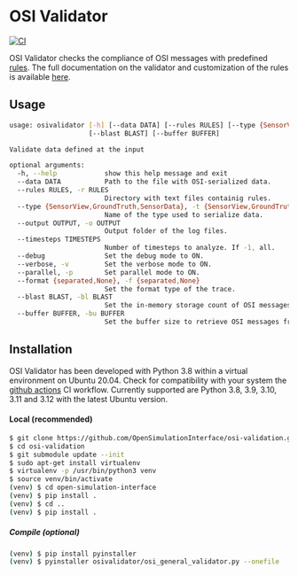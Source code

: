 # OSI Validator
[![CI](https://github.com/OpenSimulationInterface/osi-validation/actions/workflows/ci.yml/badge.svg?branch=master)](https://github.com/OpenSimulationInterface/osi-validation/actions/workflows/ci.yml)

OSI Validator checks the compliance of OSI messages with predefined [rules](https://github.com/OpenSimulationInterface/osi-validation/tree/master/rules). The full documentation on the validator and customization of the rules is available [here](https://github.com/OpenSimulationInterface/osi-validation/tree/master/doc).

## Usage

```bash
usage: osivalidator [-h] [--data DATA] [--rules RULES] [--type {SensorView,GroundTruth,SensorData}] [--output OUTPUT] [--timesteps TIMESTEPS] [--debug] [--verbose] [--parallel] [--format {separated,None}]
                    [--blast BLAST] [--buffer BUFFER]

Validate data defined at the input

optional arguments:
  -h, --help            show this help message and exit
  --data DATA           Path to the file with OSI-serialized data.
  --rules RULES, -r RULES
                        Directory with text files containig rules.
  --type {SensorView,GroundTruth,SensorData}, -t {SensorView,GroundTruth,SensorData}
                        Name of the type used to serialize data.
  --output OUTPUT, -o OUTPUT
                        Output folder of the log files.
  --timesteps TIMESTEPS
                        Number of timesteps to analyze. If -1, all.
  --debug               Set the debug mode to ON.
  --verbose, -v         Set the verbose mode to ON.
  --parallel, -p        Set parallel mode to ON.
  --format {separated,None}, -f {separated,None}
                        Set the format type of the trace.
  --blast BLAST, -bl BLAST
                        Set the in-memory storage count of OSI messages during validation.
  --buffer BUFFER, -bu BUFFER
                        Set the buffer size to retrieve OSI messages from trace file. Set it to 0 if you do not want to use buffering at all.
```

## Installation

OSI Validator has been developed with Python 3.8 within a virtual environment on Ubuntu 20.04.
Check for compatibility with your system the [github actions](https://github.com/OpenSimulationInterface/osi-validation/actions) CI workflow.
Currently supported are Python 3.8, 3.9, 3.10, 3.11 and 3.12 with the latest Ubuntu version.

#### Local (recommended)

```bash
$ git clone https://github.com/OpenSimulationInterface/osi-validation.git
$ cd osi-validation
$ git submodule update --init
$ sudo apt-get install virtualenv
$ virtualenv -p /usr/bin/python3 venv
$ source venv/bin/activate
(venv) $ cd open-simulation-interface
(venv) $ pip install .
(venv) $ cd ..
(venv) $ pip install .
```

##### Compile (optional)

```bash
(venv) $ pip install pyinstaller
(venv) $ pyinstaller osivalidator/osi_general_validator.py --onefile
```
